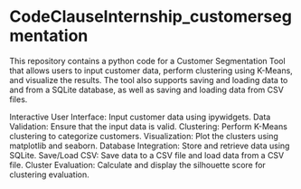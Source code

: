 # CodeClauseInternship_customersegmentation
This repository contains a python code for a Customer Segmentation Tool that allows users to input customer data, perform clustering using K-Means, and visualize the results. The tool also supports saving and loading data to and from a SQLite database, as well as saving and loading data from CSV files.

Interactive User Interface: Input customer data using ipywidgets.
Data Validation: Ensure that the input data is valid.
Clustering: Perform K-Means clustering to categorize customers.
Visualization: Plot the clusters using matplotlib and seaborn.
Database Integration: Store and retrieve data using SQLite.
Save/Load CSV: Save data to a CSV file and load data from a CSV file.
Cluster Evaluation: Calculate and display the silhouette score for clustering evaluation.
